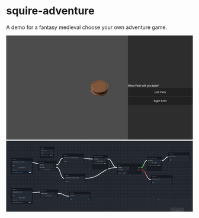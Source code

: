 # squire-adventure
 A demo for a fantasy medieval choose your own adventure game.
 
 ![An image of the test game scene with dialogue displaying.](/readme_images/GameScene.png)
 ![An image of the visual editor used to edit dialogue.](/readme_images/VisualEditor.png)
